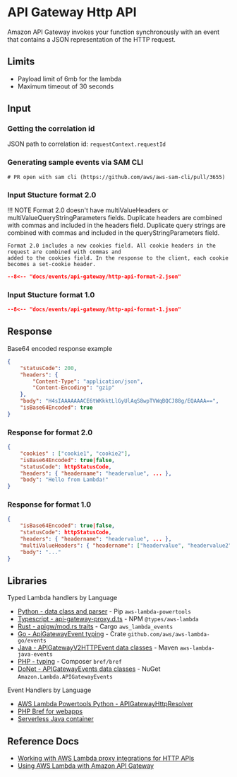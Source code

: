 # API Gateway Http API

Amazon API Gateway invokes your function synchronously with an event that contains a JSON representation of the HTTP request.

## Limits

- Payload limit of 6mb for the lambda
- Maximum timeout of 30 seconds

## Input

### Getting the correlation id

JSON path to correlation id: `requestContext.requestId`

### Generating sample events via SAM CLI

```shell
# PR open with sam cli (https://github.com/aws/aws-sam-cli/pull/3655)
```

### Input Stucture format 2.0

!!! NOTE
    Format 2.0 doesn't have multiValueHeaders or multiValueQueryStringParameters fields. Duplicate headers
    are combined with commas and included in the headers field. Duplicate query strings are combined with
    commas and included in the queryStringParameters field.

    Format 2.0 includes a new cookies field. All cookie headers in the request are combined with commas and
    added to the cookies field. In the response to the client, each cookie becomes a set-cookie header.

```json title="Http api format 2.0"
--8<-- "docs/events/api-gateway/http-api-format-2.json"
```

### Input Stucture format 1.0

```json title="Http api format 1.0"
--8<-- "docs/events/api-gateway/http-api-format-1.json"
```

## Response

Base64 encoded response example

```json
{
    "statusCode": 200,
    "headers": {
        "Content-Type": "application/json",
        "Content-Encoding": "gzip"
    },
    "body": "H4sIAAAAAAACE6tWKkktLlGyUlAqS8wpTVWqBQCJ88g/EQAAAA==",
    "isBase64Encoded": true
}
```

### Response for format 2.0

```json title="Lambda function response for format 2.0"
{
    "cookies" : ["cookie1", "cookie2"],
    "isBase64Encoded": true|false,
    "statusCode": httpStatusCode,
    "headers": { "headername": "headervalue", ... },
    "body": "Hello from Lambda!"
}
```

### Response for format 1.0

```json title="Lambda function response for format 1.0"
{
    "isBase64Encoded": true|false,
    "statusCode": httpStatusCode,
    "headers": { "headername": "headervalue", ... },
    "multiValueHeaders": { "headername": ["headervalue", "headervalue2", ...], ... },
    "body": "..."
}
```

## Libraries

Typed Lambda handlers by Language

- [Python - data class and parser](https://awslabs.github.io/aws-lambda-powertools-python/latest/utilities/data_classes/#api-gateway-proxy-v2) - Pip `aws-lambda-powertools`
- [Typescript - api-gateway-proxy.d.ts](https://github.com/DefinitelyTyped/DefinitelyTyped/blob/master/types/aws-lambda/trigger/api-gateway-proxy.d.ts) - NPM `@types/aws-lambda`
- [Rust - apigw/mod.rs traits](https://github.com/LegNeato/aws-lambda-events/blob/master/aws_lambda_events/src/apigw/mod.rs) - Cargo `aws_lambda_events`
- [Go - ApiGatewayEvent typing](https://github.com/aws/aws-lambda-go/blob/main/events/README_ApiGatewayEvent.md) - Crate `github.com/aws/aws-lambda-go/events`
- [Java - APIGatewayV2HTTPEvent data classes](https://github.com/aws/aws-lambda-java-libs/blob/master/aws-lambda-java-events/src/main/java/com/amazonaws/services/lambda/runtime/events/APIGatewayV2HTTPEvent.java) - Maven `aws-lambda-java-events`
- [PHP - typing](https://bref.sh/docs/function/handlers.html#api-gateway-http-events) - Composer `bref/bref`
- [DoNet - APIGatewayEvents data classes](https://github.com/aws/aws-lambda-dotnet/tree/master/Libraries/src/Amazon.Lambda.APIGatewayEvents) - NuGet `Amazon.Lambda.APIGatewayEvents`

Event Handlers by Language

- [AWS Lambda Powertools Python - APIGatewayHttpResolver](https://awslabs.github.io/aws-lambda-powertools-python/latest/core/event_handler/api_gateway/)
- [PHP Bref for webapps](https://bref.sh/docs/runtimes/http.html)
- [Serverless Java container](https://github.com/awslabs/aws-serverless-java-container)

## Reference Docs

- [Working with AWS Lambda proxy integrations for HTTP APIs](https://docs.aws.amazon.com/apigateway/latest/developerguide/http-api-develop-integrations-lambda.html)
- [Using AWS Lambda with Amazon API Gateway](https://docs.aws.amazon.com/lambda/latest/dg/services-apigateway.html)
